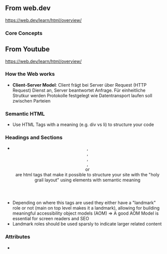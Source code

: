 ## From web.dev 
https://web.dev/learn/html/overview/

### Core Concepts

## From Youtube
https://web.dev/learn/html/overview/

### How the Web works

* __Client-Server Model__: Client frägt bei Server über Request (HTTP Request) Dienst an, Server beantwortet Anfrage. Für einheitliche Strutkur werden Protokolle festgelegt wie Datentransport laufen soll zwischen Parteien
### Semantic HTML

* Use HTML Tags with a meaning (e.g. div vs li) to structure your code  
### Headings and Sections
* <header>, <article>, <aside>, <nav>, <footer> or <main> are html tags that make it possible to structure your site with the "holy grail layout" using elements with semantic meaning
* Depending on where this tags are used they either have a "landmark" role or not (main on top level makes it a landmark), allowing for building meaningful accessibility object models (AOM) &Rightarrow; A good AOM Model is essential for screen readers and SEO
* Landmark roles should be used sparsly to indicate larger related content

### Attributes

* 
